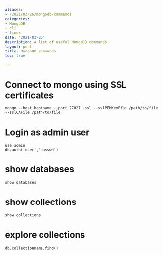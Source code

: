 ```yaml
---
aliases:
- /2021/03/26/mongodb-commands
categories:
- MongoDB 
- cli 
- linux
date: '2021-03-26'
description: A list of useful MongoDB commands
layout: post
title: MongoDB commands
toc: true

---
```


# Connect to mongo using SSL certificates

```shell
mongo --host hostname --port 27027 -ssl --sslPEMKeyFile /path/to/file --sslCAFile /path/to/file
```



# Login as admin user

```shell
use admin
db.auth('user','passwd')
```

# show databases

```shell
show databases
```

# show collections

```shell
show collections
``` 

# explore collections

```shell
db.collectionname.find()
```

